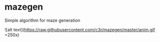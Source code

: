 # mazegen
Simple algorithm for maze generation

![alt text](https://raw.githubusercontent.com/c3r/mazegen/master/anim.gif =250x)
